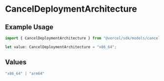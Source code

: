 # CancelDeploymentArchitecture

## Example Usage

```typescript
import { CancelDeploymentArchitecture } from "@vercel/sdk/models/canceldeploymentop.js";

let value: CancelDeploymentArchitecture = "x86_64";
```

## Values

```typescript
"x86_64" | "arm64"
```